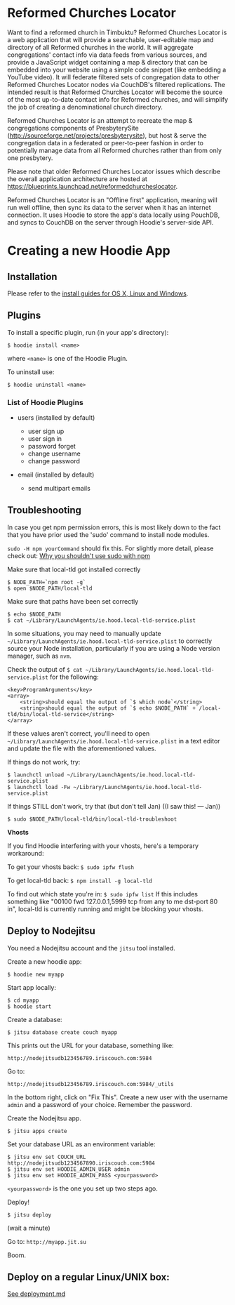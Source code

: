 # Reformed Churches Locator

Want to find a reformed church in Timbuktu?  Reformed Churches Locator is a web application that will provide a searchable, user-editable map and directory of all Reformed churches in the world. It will aggregate congregations' contact info via data feeds from various sources, and provide a JavaScript widget containing a map & directory that can be embedded into your website using a simple code snippet (like embedding a YouTube video). It will federate filtered sets of congregation data to other Reformed Churches Locator nodes via CouchDB's filtered replications.  The intended result is that Reformed Churches Locator will become the source of the most up-to-date contact info for Reformed churches, and will simplify the job of creating a denominational church directory.

Reformed Churches Locator is an attempt to recreate the map & congregations components of PresbyterySite (http://sourceforge.net/projects/presbyterysite), but host & serve the congregation data in a federated or peer-to-peer fashion in order to potentially manage data from all Reformed churches rather than from only one presbytery.

Please note that older Reformed Churches Locator issues which describe the overall application architecture are hosted at https://blueprints.launchpad.net/reformedchurcheslocator.

Reformed Churches Locator is an "Offline first" application, meaning will run well offline, then sync its data to the server when it has an internet connection.  It uses Hoodie to store the app's data locally using PouchDB, and syncs to CouchDB on the server through Hoodie's server-side API.

# Creating a new Hoodie App

## Installation

Please refer to the [install guides for OS X, Linux and Windows](http://hood.ie/#installation).

## Plugins

To install a specific plugin, run (in your app's directory):

    $ hoodie install <name>

where `<name>` is one of the Hoodie Plugin.

To uninstall use:

    $ hoodie uninstall <name>

### List of Hoodie Plugins

* users (installed by default)
  - user sign up
  - user sign in
  - password forget
  - change username
  - change password

* email (installed by default)
  - send multipart emails


## Troubleshooting

In case you get npm permission errors, this is most likely down to the
fact that you have prior used the 'sudo' command to install node
modules.

`sudo -H npm yourCommand` should fix this. For slightly more detail,
please check out: [Why you shouldn't use sudo with npm](http://blog.hood.ie/2014/02/why-you-shouldnt-use-sudo-with-npm/)

Make sure that local-tld got installed correctly

    $ NODE_PATH=`npm root -g`
    $ open $NODE_PATH/local-tld

Make sure that paths have been set correctly

    $ echo $NODE_PATH
    $ cat ~/Library/LaunchAgents/ie.hood.local-tld-service.plist

In some situations, you may need to manually update `~/Library/LaunchAgents/ie.hood.local-tld-service.plist` to correctly source your Node installation, particularly if you are using a Node version manager, such as `nvm`.

Check the output of `$ cat ~/Library/LaunchAgents/ie.hood.local-tld-service.plist` for the following:

```
<key>ProgramArguments</key>
<array>
    <string>should equal the output of `$ which node`</string>
    <string>should equal the output of `$ echo $NODE_PATH` + /local-tld/bin/local-tld-service</string>
</array>
```

If these values aren't correct, you'll need to open `~/Library/LaunchAgents/ie.hood.local-tld-service.plist` in a text editor and update the file with the aforementioned values.

If things do not work, try:

    $ launchctl unload ~/Library/LaunchAgents/ie.hood.local-tld-service.plist
    $ launchctl load -Fw ~/Library/LaunchAgents/ie.hood.local-tld-service.plist

If things STILL don't work, try that (but don't tell Jan) ((I saw this! — Jan))

    $ sudo $NODE_PATH/local-tld/bin/local-tld-troubleshoot

**Vhosts**

If you find Hoodie interfering with your vhosts, here's a temporary workaround:

To get your vhosts back: `$ sudo ipfw flush`

To get local-tld back: `$ npm install -g local-tld`

To find out which state you're in: `$ sudo ipfw list`
If this includes something like "00100 fwd 127.0.0.1,5999 tcp from any to me dst-port 80 in", local-tld is currently running and might be blocking your vhosts.

## Deploy to Nodejitsu

You need a Nodejitsu account and the `jitsu` tool installed.

Create a new hoodie app:

    $ hoodie new myapp

Start app locally:

    $ cd myapp
    $ hoodie start

Create a database:

    $ jitsu database create couch myapp

This prints out the URL for your database, something like:

    http://nodejitsudb123456789.iriscouch.com:5984

Go to:

    http://nodejitsudb123456789.iriscouch.com:5984/_utils

In the bottom right, click on "Fix This". Create a new user with the username `admin` and a password of your choice. Remember the password.

Create the Nodejitsu app.

    $ jitsu apps create

Set your database URL as an environment variable:

    $ jitsu env set COUCH_URL http://nodejitsudb1234567890.iriscouch.com:5984
    $ jitsu env set HOODIE_ADMIN_USER admin
    $ jitsu env set HOODIE_ADMIN_PASS <yourpassword>


`<yourpassword>` is the one you set up two steps ago.

Deploy!

    $ jitsu deploy

(wait a minute)

Go to: `http://myapp.jit.su`

Boom.

## Deploy on a regular Linux/UNIX box:

[See deployment.md](deployment.md)

<!--## Deploy dreamcode tl;dr

    $ hoodie new myapp
    $ cd myapp
    $ hoodie start

    $ hoodie remote add nodejitsu
     - jitsu login
     - jitsu database create couch myapp
         - setup couchdb admin
     - jitsu apps create
     - jitsu env set COUCH_URL http://...
     - jitsu env set COUCH_PASS <secret>

    $ hoodie deploy
     - jitsu deploy-->
